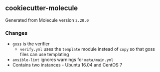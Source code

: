 ## cookiecutter-molecule

Generated from Molecule version `2.20.0`

### Changes

* `goss` is the verifier
  * `verify.yml` uses the `template` module instead of `copy` so that goss files can use templating
* `ansible-lint` ignores warnings for `meta/main.yml`
* Contains two instances - Ubuntu 16.04 and CentOS 7
